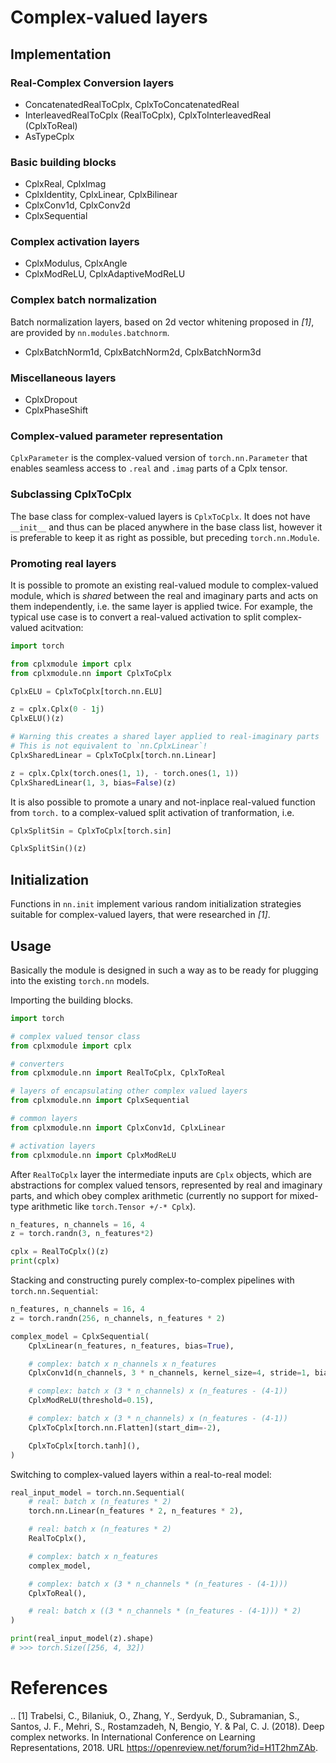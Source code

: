 # Complex-valued layers

## Implementation

### Real-Complex Conversion layers

* ConcatenatedRealToCplx, CplxToConcatenatedReal
* InterleavedRealToCplx (RealToCplx), CplxToInterleavedReal (CplxToReal)
* AsTypeCplx

### Basic building blocks

* CplxReal, CplxImag
* CplxIdentity, CplxLinear, CplxBilinear
* CplxConv1d, CplxConv2d
* CplxSequential

### Complex activation layers

* CplxModulus, CplxAngle
* CplxModReLU, CplxAdaptiveModReLU

### Complex batch normalization

Batch normalization layers, based on 2d vector whitening proposed in _[1]_, are provided by `nn.modules.batchnorm`.

* CplxBatchNorm1d, CplxBatchNorm2d, CplxBatchNorm3d

### Miscellaneous layers

* CplxDropout
* CplxPhaseShift

### Complex-valued parameter representation

`CplxParameter` is the complex-valued version of `torch.nn.Parameter` that enables seamless access to `.real` and `.imag` parts of a Cplx tensor.

### Subclassing CplxToCplx

The base class for complex-valued layers is `CplxToCplx`. It does not have `__init__` and thus can be placed anywhere in the base class list, however it is preferable to keep it as right as possible, but preceding `torch.nn.Module`.

### Promoting real layers

It is possible to promote an existing real-valued module to complex-valued module, which is *shared* between the real and imaginary parts and acts on them independently, i.e. the same layer is applied twice. For example, the typical use case is to convert a real-valued activation to split complex-valued acitvation:

```python
import torch

from cplxmodule import cplx
from cplxmodule.nn import CplxToCplx

CplxELU = CplxToCplx[torch.nn.ELU]

z = cplx.Cplx(0 - 1j)
CplxELU()(z)

# Warning this creates a shared layer applied to real-imaginary parts
# This is not equivalent to `nn.CplxLinear`!
CplxSharedLinear = CplxToCplx[torch.nn.Linear]

z = cplx.Cplx(torch.ones(1, 1), - torch.ones(1, 1))
CplxSharedLinear(1, 3, bias=False)(z)
```

It is also possible to promote a unary and not-inplace real-valued function from `torch.` to a complex-valued split activation of tranformation, i.e.
```python
CplxSplitSin = CplxToCplx[torch.sin]

CplxSplitSin()(z)
```

## Initialization

Functions in `nn.init` implement various random initialization strategies suitable for complex-valued layers, that were researched in _[1]_.

## Usage

Basically the module is designed in such a way as to be ready for plugging into the existing `torch.nn` models.

Importing the building blocks.
```python
import torch

# complex valued tensor class
from cplxmodule import cplx

# converters
from cplxmodule.nn import RealToCplx, CplxToReal

# layers of encapsulating other complex valued layers
from cplxmodule.nn import CplxSequential

# common layers
from cplxmodule.nn import CplxConv1d, CplxLinear

# activation layers
from cplxmodule.nn import CplxModReLU
```

After `RealToCplx` layer the intermediate inputs are `Cplx` objects, which are abstractions for complex valued tensors, represented by real and imaginary parts, and which obey complex arithmetic (currently no support for mixed-type arithmetic like `torch.Tensor +/-* Cplx`).
```python
n_features, n_channels = 16, 4
z = torch.randn(3, n_features*2)

cplx = RealToCplx()(z)
print(cplx)
```

Stacking and constructing purely complex-to-complex pipelines with `torch.nn.Sequential`:
```python
n_features, n_channels = 16, 4
z = torch.randn(256, n_channels, n_features * 2)

complex_model = CplxSequential(
    CplxLinear(n_features, n_features, bias=True),

    # complex: batch x n_channels x n_features
    CplxConv1d(n_channels, 3 * n_channels, kernel_size=4, stride=1, bias=False),

    # complex: batch x (3 * n_channels) x (n_features - (4-1))
    CplxModReLU(threshold=0.15),

    # complex: batch x (3 * n_channels) x (n_features - (4-1))
    CplxToCplx[torch.nn.Flatten](start_dim=-2),

    CplxToCplx[torch.tanh](),
)
```

Switching to complex-valued layers within a real-to-real model:

```python
real_input_model = torch.nn.Sequential(
    # real: batch x (n_features * 2)
    torch.nn.Linear(n_features * 2, n_features * 2),

    # real: batch x (n_features * 2)
    RealToCplx(),

    # complex: batch x n_features
    complex_model,

    # complex: batch x (3 * n_channels * (n_features - (4-1)))
    CplxToReal(),

    # real: batch x ((3 * n_channels * (n_features - (4-1))) * 2)
)

print(real_input_model(z).shape)
# >>> torch.Size([256, 4, 32])
```

# References

.. [1] Trabelsi, C., Bilaniuk, O., Zhang, Y., Serdyuk, D., Subramanian, S., Santos, J. F., Mehri, S., Rostamzadeh, N, Bengio, Y. & Pal, C. J. (2018). Deep complex networks. In International Conference on Learning Representations, 2018. URL https://openreview.net/forum?id=H1T2hmZAb.
